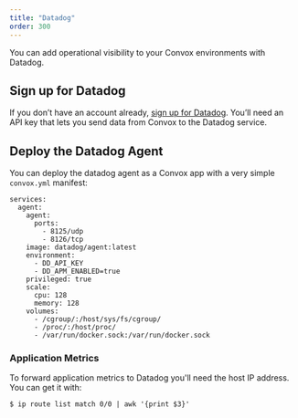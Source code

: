 ```yaml
---
title: "Datadog"
order: 300
---
```



You can add operational visibility to your Convox environments with Datadog.

## Sign up for Datadog

If you don’t have an account already, [sign up for Datadog](https://app.datadoghq.com/signup). You’ll need an API key that lets you send data from Convox to the Datadog service.

## Deploy the Datadog Agent

You can deploy the datadog agent as a Convox app with a very simple `convox.yml` manifest:

```
services:
  agent:
    agent:
      ports:
        - 8125/udp
        - 8126/tcp
    image: datadog/agent:latest
    environment:
      - DD_API_KEY
      - DD_APM_ENABLED=true
    privileged: true
    scale:
      cpu: 128
      memory: 128
    volumes:
      - /cgroup/:/host/sys/fs/cgroup/
      - /proc/:/host/proc/
      - /var/run/docker.sock:/var/run/docker.sock
```

### Application Metrics

To forward application metrics to Datadog you'll need the host IP address. You can get it with:

    $ ip route list match 0/0 | awk '{print $3}'
